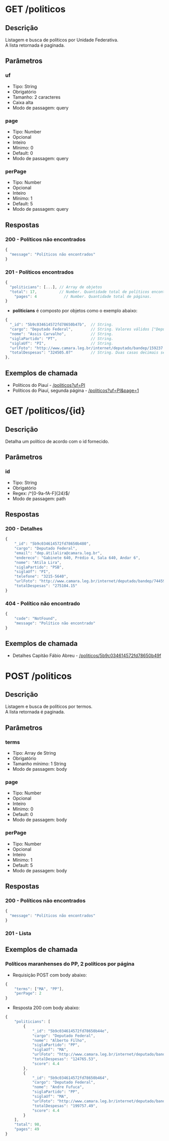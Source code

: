 # GET /politicos
## Descrição
Listagem e busca de políticos por Unidade Federativa.  
A lista retornada é paginada.
## Parâmetros
### uf
- Tipo: String
- Obrigatório
- Tamanho: 2 caracteres
- Caixa alta
- Modo de passagem: query
### page
- Tipo: Number
- Opcional
- Inteiro
- Mínimo: 0
- Default: 0
- Modo de passagem: query
### perPage
- Tipo: Number
- Opcional
- Inteiro
- Mínimo: 1
- Default: 5
- Modo de passagem: query
## Respostas
### 200 - Políticos não encontrados
```js
{
  "message": "Políticos não encontrados"
}
```
### 201 - Políticos encontrados
```js
{
  "politicians": [...], // Array de objetos
  "total": 17,          // Number. Quantidade total de políticos encontrados.
	"pages": 4            // Number. Quantidade total de páginas.
}
```
- **politicians** é composto por objetos como o exemplo abaixo:
```js
{
  "_id": "5b9c034614572fd78650b47b",  // String.
  "cargo": "Deputado Federal",        // String. Valores válidos ["Deputado Federal", "Senador"]
  "nome": "Assis Carvalho",           // String.
  "siglaPartido": "PT",               // String.
  "siglaUf": "PI",                    // String.
  "urlFoto": "http://www.camara.leg.br/internet/deputado/bandep/159237.jpg", // String
  "totalDespesas": "324505.07"        // String. Duas casas decimais separadas por ponto.
},
```
## Exemplos de chamada
- Políticos do Piauí - [/politicos?uf=PI](http://peba-api-dev.herokuapp.com/politicos?uf=PI)
- Políticos do Piauí, segunda página - [/politicos?uf=PI&page=1](http://peba-api-dev.herokuapp.com/politicos?uf=PI&page=1)

# GET /politicos/{id}
## Descrição
Detalha um político de acordo com o id fornecido.
## Parâmetros
### id
- Tipo: String
- Obrigatório
- Regex: /^[0-9a-fA-F]{24}$/
- Modo de passagem: path
## Respostas
### 200 - Detalhes
```js
{
	"_id": "5b9c034614572fd78650b480",
	"cargo": "Deputado Federal",
	"email": "dep.átilalira@camara.leg.br",
	"endereco": "Gabinete 640, Prédio 4, Sala 640, Andar 6",
	"nome": "Atila Lira",
	"siglaPartido": "PSB",
	"siglaUf": "PI",
	"telefone": "3215-5640",
	"urlFoto": "http://www.camara.leg.br/internet/deputado/bandep/74459.jpg",
	"totalDespesas": "275104.15"
}
```
### 404 - Político não encontrado
```js
{
	"code": "NotFound",
	"message": "Político não encontrado"
}
```
## Exemplos de chamada
- Detalhes Capitão Fábio Abreu - [/politicos/5b9c034614572fd78650b49f](http://peba-api-dev.herokuapp.com/politicos/5b9c034614572fd78650b49f)

# POST /politicos
## Descrição
Listagem e busca de políticos por termos.  
A lista retornada é paginada.
## Parâmetros
### terms
- Tipo: Array de String
- Obrigatório
- Tamanho mínimo: 1 String
- Modo de passagem: body
### page
- Tipo: Number
- Opcional
- Inteiro
- Mínimo: 0
- Default: 0
- Modo de passagem: body
### perPage
- Tipo: Number
- Opcional
- Inteiro
- Mínimo: 1
- Default: 5
- Modo de passagem: body
## Respostas
### 200 - Políticos não encontrados
```js
{
  "message": "Políticos não encontrados"
}
```
### 201 - Lista
## Exemplos de chamada
### Políticos maranhenses do PP, 2 políticos por página
- Requisição POST com body abaixo:
```js
{
	"terms": ["MA", "PP"],
	"perPage": 2
}
```
- Resposta 200 com body abaixo:
```js
{
	"politicians": [
		{
			"_id": "5b9c034614572fd78650b44e",
			"cargo": "Deputado Federal",
			"nome": "Alberto Filho",
			"siglaPartido": "PP",
			"siglaUf": "MA",
			"urlFoto": "http://www.camara.leg.br/internet/deputado/bandep/160582.jpg",
			"totalDespesas": "124765.53",
			"score": 4.4
		},
		{
			"_id": "5b9c034614572fd78650b464",
			"cargo": "Deputado Federal",
			"nome": "Andre Fufuca",
			"siglaPartido": "PP",
			"siglaUf": "MA",
			"urlFoto": "http://www.camara.leg.br/internet/deputado/bandep/178882.jpg",
			"totalDespesas": "199757.49",
			"score": 4.4
		}
	],
	"total": 98,
	"pages": 49
}
```



